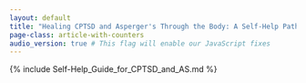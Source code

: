 ```yaml
---
layout: default
title: "Healing CPTSD and Asperger's Through the Body: A Self-Help Path (Audio Version)"
page-class: article-with-counters
audio_version: true # This flag will enable our JavaScript fixes
---
```


{% include Self-Help_Guide_for_CPTSD_and_AS.md %}